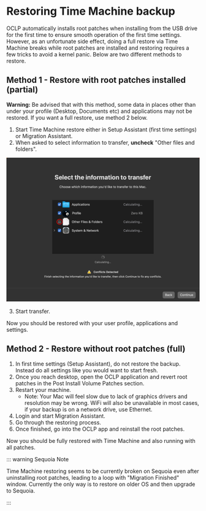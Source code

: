 # Restoring Time Machine backup

OCLP automatically installs root patches when installing from the USB drive for the first time to ensure smooth operation of the first time settings. However, as an unfortunate side effect, doing a full restore via Time Machine breaks while root patches are installed and restoring requires a few tricks to avoid a kernel panic. Below are two different methods to restore.

## Method 1 - Restore with root patches installed (partial)

**Warning:** Be advised that with this method, some data in places other than under your profile (Desktop, Documents etc) and applications may not be restored. If you want a full restore, use method 2 below.

1. Start Time Machine restore either in Setup Assistant (first time settings) or Migration Assistant.
2. When asked to select information to transfer, **uncheck** "Other files and folders".

<div align="left">
             <img src="./images/TimeMachine-Transfer-Uncheck.png" alt="Uncheck other files and folders" width="600" />
</div>

3. Start transfer.

Now you should be restored with your user profile, applications and settings. 


## Method 2 - Restore without root patches (full)


1. In first time settings (Setup Assistant), do not restore the backup. Instead do all settings like you would want to start fresh.
2. Once you reach desktop, open the OCLP application and revert root patches in the Post Install Volume Patches section.
3. Restart your machine.
   * Note: Your Mac will feel slow due to lack of graphics drivers and resolution may be wrong. WiFi will also be unavailable in most cases, if your backup is on a network drive, use Ethernet.
4. Login and start Migration Assistant.
5. Go through the restoring process.
6. Once finished, go into the OCLP app and reinstall the root patches.

Now you should be fully restored with Time Machine and also running with all patches.


::: warning Sequoia Note

Time Machine restoring seems to be currently broken on Sequoia even after uninstalling root patches, leading to a loop with "Migration Finished" window. Currently the only way is to restore on older OS and then upgrade to Sequoia.

:::

